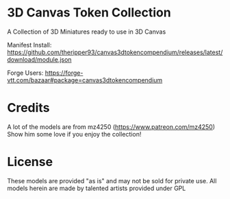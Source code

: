 # 3D Canvas Token Collection
A Collection of 3D Miniatures ready to use in 3D Canvas

Manifest Install: https://github.com/theripper93/canvas3dtokencompendium/releases/latest/download/module.json

Forge Users: https://forge-vtt.com/bazaar#package=canvas3dtokencompendium

# Credits

A lot of the models are from mz4250 (https://www.patreon.com/mz4250) Show him some love if you enjoy the collection!

# License

These models are provided "as is" and may not be sold for private use. All models herein are made by talented artists provided under GPL
